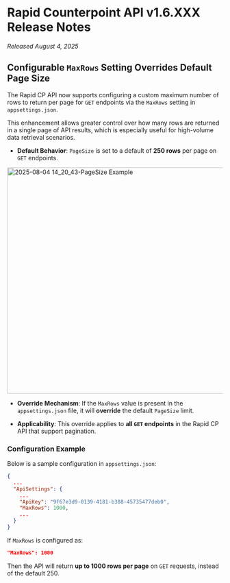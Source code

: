 # Rapid Counterpoint API v1.6.XXX Release Notes

_Released August 4, 2025_

## Configurable `MaxRows` Setting Overrides Default Page Size

The Rapid CP API now supports configuring a custom maximum number of rows to return per page for `GET` endpoints via the `MaxRows` setting in `appsettings.json`.

This enhancement allows greater control over how many rows are returned in a single page of API results, which is especially useful for high-volume data retrieval scenarios.

- **Default Behavior**: `PageSize` is set to a default of **250 rows** per page on `GET` endpoints.
<img width="908" height="528" alt="2025-08-04 14_20_43-PageSize Example" src="https://github.com/user-attachments/assets/f5f6f3e5-ebca-4b49-89e8-d1d9bc24851b" />

- **Override Mechanism**: If the `MaxRows` value is present in the `appsettings.json` file, it will **override** the default `PageSize` limit.

- **Applicability**: This override applies to **all `GET` endpoints** in the Rapid CP API that support pagination.

### Configuration Example

Below is a sample configuration in `appsettings.json`:

```json
{
  ...
  "ApiSettings": {
    ...
    "ApiKey": "9f67e3d9-0139-4181-b388-45735477deb0",
    "MaxRows": 1000,
    ...
  }
}
```

If `MaxRows` is configured as:
  ```json
  "MaxRows": 1000
  ```
Then the API will return **up to 1000 rows per page** on `GET` requests, instead of the default 250.
